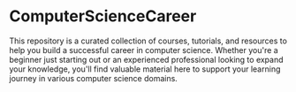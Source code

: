 # ComputerScienceCareer
This repository is a curated collection of courses, tutorials, and resources to help you build a successful career in computer science. Whether you're a beginner just starting out or an experienced professional looking to expand your knowledge, you'll find valuable material here to support your learning journey in various computer science domains.
